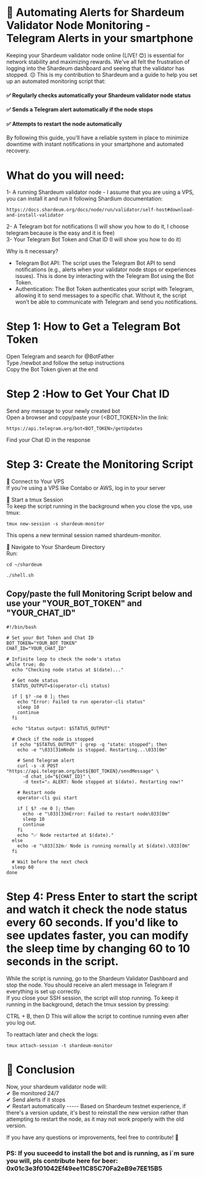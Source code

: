 # 🚀 Automating Alerts for Shardeum Validator Node Monitoring - Telegram Alerts in your smartphone

Keeping your Shardeum validator node online (LIVE! 😊) is essential for network stability and maximizing rewards. We've all felt the frustration of logging into the Shardeum dashboard and seeing that the validator has stopped. 😔 This is my contribution to Shardeum and a guide to help you set up an automated monitoring script that:    
#### ✅ Regularly checks automatically your Shardeum validator node status  
#### ✅ Sends a Telegram alert automatically if the node stops  
#### ✅ Attempts to restart the node automatically  

By following this guide, you'll have a reliable system in place to minimize downtime with instant notifications in your smartphone and automated recovery.

# What do you will need:
1- A running Shardeum validator node - I assume that you are using a VPS, you can install it and run it following Shardium documentation:  
```
https://docs.shardeum.org/docs/node/run/validator/self-host#download-and-install-validator
```  
2- A Telegram bot for notifications (I will show you how to do it, I choose telegram because is the easy and it is free)  
3- Your Telegram Bot Token and Chat ID (I will show you how to do it)  


Why is it necessary?  
- Telegram Bot API: The script uses the Telegram Bot API to send notifications (e.g., alerts when your validator node stops or experiences issues). This is done by interacting with the Telegram Bot using the Bot Token.  
- Authentication: The Bot Token authenticates your script with Telegram, allowing it to send messages to a specific chat. Without it, the script won’t be able to communicate with Telegram and send you notifications.  

# Step 1: How to Get a Telegram Bot Token
Open Telegram and search for @BotFather  
Type /newbot and follow the setup instructions  
Copy the Bot Token given at the end  
# Step 2 :How to Get Your Chat ID  
Send any message to your newly created bot  
Open a browser and copy/paste your (<BOT_TOKEN>)in the link:  
```
https://api.telegram.org/bot<BOT_TOKEN>/getUpdates
```  
Find your Chat ID in the response  


# Step 3: Create the Monitoring Script  
🔹 Connect to Your VPS  
If you're using a VPS like Contabo or AWS, log in to your server

🔹 Start a tmux Session  
To keep the script running in the background when you close the vps, use tmux:   
```
tmux new-session -s shardeum-monitor
```
This opens a new terminal session named shardeum-monitor.  

🔹 Navigate to Your Shardeum Directory  
Run:  
```
cd ~/shardeum
    
./shell.sh  
```

## Copy/paste the full Monitoring Script below and use your "YOUR_BOT_TOKEN" and "YOUR_CHAT_ID"  
```  
#!/bin/bash  

# Set your Bot Token and Chat ID  
BOT_TOKEN="YOUR_BOT_TOKEN"  
CHAT_ID="YOUR_CHAT_ID"  

# Infinite loop to check the node's status  
while true; do  
  echo "Checking node status at $(date)..."  
  
  # Get node status  
  STATUS_OUTPUT=$(operator-cli status)  
  
  if [ $? -ne 0 ]; then  
    echo "Error: Failed to run operator-cli status"  
    sleep 10  
    continue  
  fi  
  
  echo "Status output: $STATUS_OUTPUT"  
  
  # Check if the node is stopped  
  if echo "$STATUS_OUTPUT" | grep -q "state: stopped"; then  
    echo -e "\033[31mNode is stopped. Restarting...\033[0m"  
    
    # Send Telegram alert  
    curl -s -X POST "https://api.telegram.org/bot${BOT_TOKEN}/sendMessage" \  
      -d chat_id="${CHAT_ID}" \  
      -d text="⚠️ ALERT: Node stopped at $(date). Restarting now!"  
    
    # Restart node  
    operator-cli gui start  
    
    if [ $? -ne 0 ]; then  
      echo -e "\033[33mError: Failed to restart node\033[0m"  
      sleep 10  
      continue  
    fi  
    echo "✅ Node restarted at $(date)."  
  else  
    echo -e "\033[32m✅ Node is running normally at $(date).\033[0m"  
  fi  

  # Wait before the next check  
  sleep 60  
done  
```

# Step 4: Press Enter to start the script and watch it check the node status every 60 seconds. If you'd like to see updates faster, you can modify the sleep time by changing 60 to 10 seconds in the script.  

While the script is running, go to the Shardeum Validator Dashboard and stop the node. You should receive an alert message in Telegram if everything is set up correctly.  
If you close your SSH session, the script will stop running. To keep it running in the background, detach the tmux session by pressing:

CTRL + B, then D
This will allow the script to continue running even after you log out.

To reattach later and check the logs:  
```
tmux attach-session -t shardeum-monitor
```

# 🎯 Conclusion  
Now, your shardeum validator node will:  
✔ Be monitored 24/7  
✔ Send alerts if it stops  
✔ Restart automatically ----- Based on Shardeum testnet experience, if there's a version update, it's best to reinstall the new version rather than attempting to restart the node, as it may not work properly with the old version.  

If you have any questions or improvements, feel free to contribute! 🚀  

### PS: If you suceedd to install the bot and is running, as i´m sure you will, pls contribute here for beer:  0x01c3e3f01042Ef49ee11C85C70Fa2eB9e7EE15B5  
